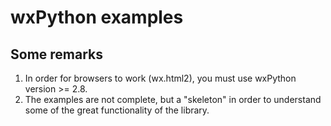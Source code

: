 wxPython examples
================

## Some remarks
1. In order for browsers to work (wx.html2), you must use wxPython version >= 2.8.
2. The examples are not complete, but a "skeleton" in order to understand some of the great functionality of the library.


